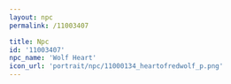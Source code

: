 ```yaml
---
layout: npc
permalink: /11003407

title: Npc
id: '11003407'
npc_name: 'Wolf Heart'
icon_url: 'portrait/npc/11000134_heartofredwolf_p.png'
---
```

